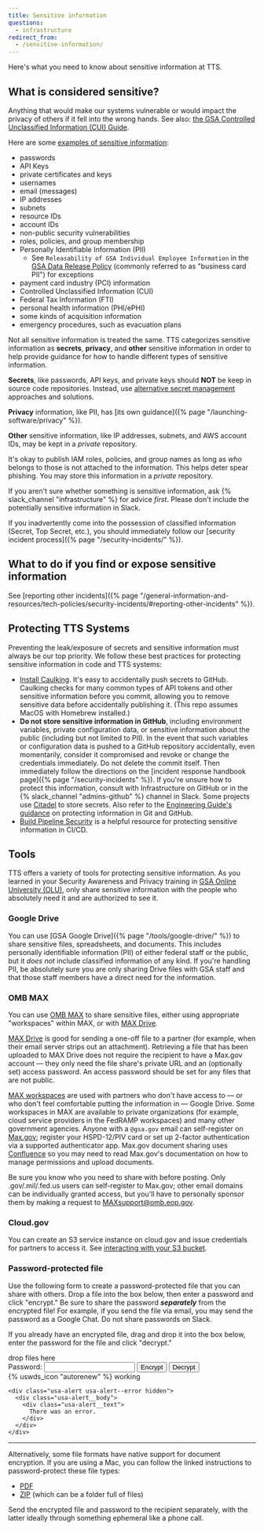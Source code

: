 ```yaml
---
title: Sensitive information
questions:
  - infrastructure
redirect_from:
  - /sensitive-information/
---
```


Here's what you need to know about sensitive information at TTS.

## What is considered sensitive?

Anything that would make our systems vulnerable or would impact the privacy of
others if it fell into the wrong hands. See also:
[the GSA Controlled Unclassified Information (CUI) Guide](https://insite.gsa.gov/employee-resources/information-technology/security-and-privacy/controlled-unclassified-information-cui/cui-guide).

Here are some
[examples of sensitive information](https://github.com/18F/aws-admin/issues/92#issuecomment-768332113):

- passwords
- API Keys
- private certificates and keys
- usernames
- email (messages)
- IP addresses
- subnets
- resource IDs
- account IDs
- non-public security vulnerabilities
- roles, policies, and group membership
- Personally Identifiable Information (PII)
  - See `Releasability of GSA Individual Employee Information` in the
    [GSA Data Release Policy](https://www.gsa.gov/directive/gsa-data-release-policy)
    (commonly referred to as "business card PII") for exceptions
- payment card industry (PCI) information
- Controlled Unclassified Information (CUI)
- Federal Tax Information (FTI)
- personal health information (PHI/ePHI)
- some kinds of acquisition information
- emergency procedures, such as evacuation plans

Not all sensitive information is treated the same. TTS categorizes sensitive
information as **secrets**, **privacy**, and **other** sensitive information in
order to help provide guidance for how to handle different types of sensitive
information.

**Secrets**, like passwords, API keys, and private keys should **NOT** be keep
in source code repositories. Instead, use
[alternative secret management](#tools) approaches and solutions.

**Privacy** information, like PII, has [its own
guidance]({% page "/launching-software/privacy" %}).

**Other** sensitive information, like IP addresses, subnets, and AWS account
IDs, may be kept in a _private_ repository.

It's okay to publish IAM roles, policies, and group names as long as _who_
belongs to those is not attached to the information. This helps deter spear
phishing. You may store this information in a _private_ repository.

If you aren't sure whether something is sensitive information, ask
{% slack_channel "infrastructure" %} for advice _first_. Please don't include
the potentially sensitive information in Slack.

If you inadvertently come into the possession of classified information (Secret,
Top Secret, etc.), you should immediately follow our [security incident
process]({% page "/security-incidents/" %}).

## What to do if you find or expose sensitive information

See [reporting other
incidents]({% page "/general-information-and-resources/tech-policies/security-incidents/#reporting-other-incidents" %}).

## Protecting TTS Systems

Preventing the leak/exposure of secrets and sensitive information must always be
our top priority. We follow these best practices for protecting sensitive
information in code and TTS systems:

- [Install Caulking](https://github.com/cloud-gov/caulking). It's easy to
  accidentally push secrets to GitHub. Caulking checks for many common types of
  API tokens and other sensitive information before you commit, allowing you to
  remove sensitive data before accidentally publishing it. (This repo assumes
  MacOS with Homebrew installed.)
- **Do not store sensitive information in GitHub**, including environment
  variables, private configuration data, or sensitive information about the
  public (including but not limited to PII). In the event that such variables or
  configuration data is pushed to a GitHub repository accidentally, even
  momentarily, consider it compromised and revoke or change the credentials
  immediately. Do not delete the commit itself. Then immediately follow the
  directions on the [incident response handbook
  page]({% page "/security-incidents" %}). If you're unsure how to protect this
  information, consult with Infrastructure on GitHub or in the
  {% slack_channel "admins-github" %} channel in Slack. Some projects use
  [Citadel](https://github.com/poise/citadel) to store secrets. Also refer to
  the [Engineering Guide's guidance](https://engineering.18f.gov/workflow/) on
  protecting information in Git and GitHub.
- [Build Pipeline Security](https://sprocketfox.io/xssfox/2021/01/18/pipeline/)
  is a helpful resource for protecting sensitive information in CI/CD.

## Tools

TTS offers a variety of tools for protecting sensitive information. As you
learned in your Security Awareness and Privacy training in
[GSA Online University (OLU)](https://gsaolu.gsa.gov), only share sensitive
information with the people who absolutely need it and are authorized to see it.

### Google Drive

You can use [GSA Google Drive]({% page "/tools/google-drive/" %}) to share
sensitive files, spreadsheets, and documents. This includes personally
identifiable information (PII) of either federal staff or the public, but it
_does not_ include classified information of any kind. If you're handling PII,
be absolutely sure you are only sharing Drive files with GSA staff and that
those staff members have a direct need for the information.

### OMB MAX

You can use [OMB MAX](https://max.omb.gov/) to share sensitive files, either
using appropriate "workspaces" within MAX, or with
[MAX Drive](https://drive.max.gov/).

[MAX Drive](https://drive.max.gov/) is good for sending a one-off file to a
partner (for example, when their email server strips out an attachment).
Retrieving a file that has been uploaded to MAX Drive does not require the
recipient to have a Max.gov account — they only need the file share's private
URL and an (optionally set) access password. An access password should be set
for any files that are not public.

[MAX workspaces](https://community.max.gov/pages/viewpage.action?pageId=177209586)
are used with partners who don't have access to — or who don't feel comfortable
putting the information in — Google Drive. Some workspaces in MAX are available
to private organizations (for example, cloud service providers in the FedRAMP
workspaces) and many other government agencies. Anyone with a `@gsa.gov` email
can self-register on [Max.gov](https://portal.max.gov/portal/home); register
your HSPD-12/PIV card or set up 2-factor authentication via a supported
authenticator app. Max.gov document sharing uses
[Confluence](https://www.atlassian.com/software/confluence) so you may need to
read Max.gov's documentation on how to manage permissions and upload documents.

Be sure you know who you need to share with before posting. Only
.gov/.mil/.fed.us users can self-register to Max.gov; other email domains can be
individually granted access, but you'll have to personally sponsor them by
making a request to MAXsupport@omb.eop.gov.

### Cloud.gov

You can create an S3 service instance on cloud.gov and issue credentials for
partners to access it. See
[interacting with your S3 bucket](https://cloud.gov/docs/services/s3/#interacting-with-your-s3-bucket-from-outside-cloud-gov).

### Password-protected file

Use the following form to create a password-protected file that you can share
with others. Drop a file into the box below, then enter a password and click
"encrypt." Be sure to share the password **_separately_** from the encrypted
file! For example, if you send the file via email, you may send the password as
a Google Chat. Do not share passwords on Slack.

If you already have an encrypted file, drag and drop it into the box below,
enter the password for the file and click "decrypt."

<div id="password-encryption-container">
  <div id="drop-zone">drop files here</div>
  <form>
    <label>
      Password:
      <input id="password" type="text" />
    </label>
    <button class="usa-button" role="button" id="encrypt">Encrypt</button>
    <button class="usa-button" role="button" id="decrypt">Decrypt</button>
    <div class="working hidden">
      {% uswds_icon "autorenew" %}
      working
    </div>

    <div class="usa-alert usa-alert--error hidden">
      <div class="usa-alert__body">
        <div class="usa-alert__text">
          There was an error.
        </div>
      </div>
    </div>

  </form>
  <script type="text/javascript" src="{% link "/assets/js/crypto/main.js" %}"></script>
</div>

---

Alternatively, some file formats have native support for document encryption. If
you are using a Mac, you can follow the linked instructions to password-protect
these file types:

- [PDF](https://support.apple.com/guide/preview/password-protect-a-pdf-prvw587dd90f/mac)
- [ZIP](https://osxdaily.com/2012/01/07/set-zip-password-mac-os-x/) (which can
  be a folder full of files)

Send the encrypted file and password to the recipient separately, with the
latter ideally through something ephemeral like a phone call.
